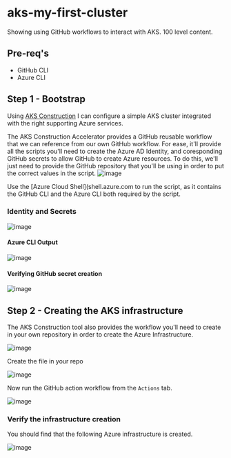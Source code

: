 # aks-my-first-cluster
Showing using GitHub workflows to interact with AKS. 100 level content.

## Pre-req's

- GitHub CLI
- Azure CLI

## Step 1 - Bootstrap

Using [AKS Construction](https://azure.github.io/AKS-Construction/?deploy.clusterName=firstcluster&deploy.rg=aks&ops=none&secure=low&cluster.agentCount=1&cluster.enable_aad=true&addons.registry=Basic&addons.monitor=aci&net.vnet_opt=custom&net.nsg=true) I can configure a simple AKS cluster integrated with the right supporting Azure services.

The AKS Construction Accelerator provides a GitHub reusable workflow that we can reference from our own GitHub workflow. For ease, it'll provide all the scripts you'll need to create the Azure AD Identity, and coresponding GitHub secrets to allow GitHub to create Azure resources. To do this, we'll just need to provide the GitHub repository that you'll be using in order to put the correct values in the script.
![image](https://user-images.githubusercontent.com/17914476/217792218-ae7c9e53-e358-4c29-87a4-c746cabe3eb2.png)

Use the [Azure Cloud Shell](shell.azure.com to run the script, as it contains the GitHub CLI and the Azure CLI both required by the script.

### Identity and Secrets

![image](https://user-images.githubusercontent.com/17914476/217796726-0ad773cb-9b30-49fc-b9dd-8570474bf1e5.png)

#### Azure CLI Output

![image](https://user-images.githubusercontent.com/17914476/217797367-bd284a3e-b9d0-4a42-9ef9-3572f8b988c4.png)

#### Verifying GitHub secret creation

![image](https://user-images.githubusercontent.com/17914476/217797726-cbc8cbac-25dd-4d51-a52b-eb718dcae91f.png)

## Step 2 - Creating the AKS infrastructure

The AKS Construction tool also provides the workflow you'll need to create in your own repository in order to create the Azure Infrastructure.

![image](https://user-images.githubusercontent.com/17914476/217798470-9074b0f3-4298-45d2-aa29-0a3b86e5449f.png)

Create the file in your repo

![image](https://user-images.githubusercontent.com/17914476/217798732-9d63a540-217d-431c-b4ff-6b3efe286104.png)

Now run the GitHub action workflow from the `Actions` tab.

![image](https://user-images.githubusercontent.com/17914476/217798926-9ff34b97-ff0d-4da3-b277-86488f897b35.png)

### Verify the infrastructure creation

You should find that the following Azure infrastructure is created.

![image](https://user-images.githubusercontent.com/17914476/217800848-433d9024-2209-4efd-8e83-1b84d4f9dc2a.png)



